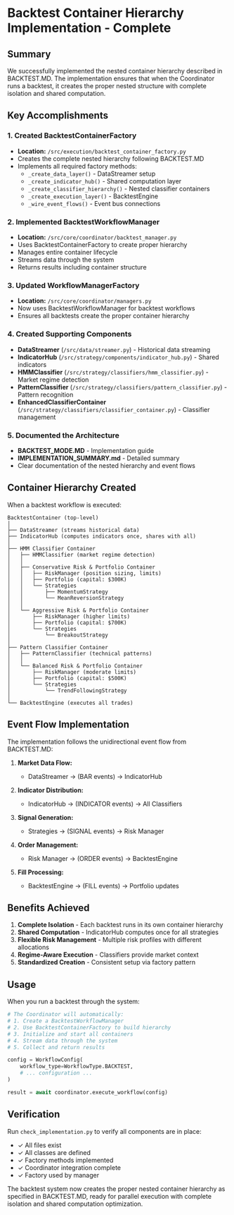 # Backtest Container Hierarchy Implementation - Complete

## Summary

We successfully implemented the nested container hierarchy described in BACKTEST.MD. The implementation ensures that when the Coordinator runs a backtest, it creates the proper nested structure with complete isolation and shared computation.

## Key Accomplishments

### 1. Created BacktestContainerFactory
- **Location:** `/src/execution/backtest_container_factory.py`
- Creates the complete nested hierarchy following BACKTEST.MD
- Implements all required factory methods:
  - `_create_data_layer()` - DataStreamer setup
  - `_create_indicator_hub()` - Shared computation layer
  - `_create_classifier_hierarchy()` - Nested classifier containers
  - `_create_execution_layer()` - BacktestEngine
  - `_wire_event_flows()` - Event bus connections

### 2. Implemented BacktestWorkflowManager
- **Location:** `/src/core/coordinator/backtest_manager.py`
- Uses BacktestContainerFactory to create proper hierarchy
- Manages entire container lifecycle
- Streams data through the system
- Returns results including container structure

### 3. Updated WorkflowManagerFactory
- **Location:** `/src/core/coordinator/managers.py`
- Now uses BacktestWorkflowManager for backtest workflows
- Ensures all backtests create the proper container hierarchy

### 4. Created Supporting Components
- **DataStreamer** (`/src/data/streamer.py`) - Historical data streaming
- **IndicatorHub** (`/src/strategy/components/indicator_hub.py`) - Shared indicators
- **HMMClassifier** (`/src/strategy/classifiers/hmm_classifier.py`) - Market regime detection
- **PatternClassifier** (`/src/strategy/classifiers/pattern_classifier.py`) - Pattern recognition
- **EnhancedClassifierContainer** (`/src/strategy/classifiers/classifier_container.py`) - Classifier management

### 5. Documented the Architecture
- **BACKTEST_MODE.MD** - Implementation guide
- **IMPLEMENTATION_SUMMARY.md** - Detailed summary
- Clear documentation of the nested hierarchy and event flows

## Container Hierarchy Created

When a backtest workflow is executed:

```
BacktestContainer (top-level)
│
├── DataStreamer (streams historical data)
├── IndicatorHub (computes indicators once, shares with all)
│
├── HMM Classifier Container
│   ├── HMMClassifier (market regime detection)
│   │
│   ├── Conservative Risk & Portfolio Container
│   │   ├── RiskManager (position sizing, limits)
│   │   ├── Portfolio (capital: $300K)
│   │   └── Strategies
│   │       ├── MomentumStrategy
│   │       └── MeanReversionStrategy
│   │
│   └── Aggressive Risk & Portfolio Container
│       ├── RiskManager (higher limits)
│       ├── Portfolio (capital: $700K)
│       └── Strategies
│           └── BreakoutStrategy
│
├── Pattern Classifier Container
│   ├── PatternClassifier (technical patterns)
│   │
│   └── Balanced Risk & Portfolio Container
│       ├── RiskManager (moderate limits)
│       ├── Portfolio (capital: $500K)
│       └── Strategies
│           └── TrendFollowingStrategy
│
└── BacktestEngine (executes all trades)
```

## Event Flow Implementation

The implementation follows the unidirectional event flow from BACKTEST.MD:

1. **Market Data Flow:**
   - DataStreamer → (BAR events) → IndicatorHub

2. **Indicator Distribution:**
   - IndicatorHub → (INDICATOR events) → All Classifiers

3. **Signal Generation:**
   - Strategies → (SIGNAL events) → Risk Manager

4. **Order Management:**
   - Risk Manager → (ORDER events) → BacktestEngine

5. **Fill Processing:**
   - BacktestEngine → (FILL events) → Portfolio updates

## Benefits Achieved

1. **Complete Isolation** - Each backtest runs in its own container hierarchy
2. **Shared Computation** - IndicatorHub computes once for all strategies
3. **Flexible Risk Management** - Multiple risk profiles with different allocations
4. **Regime-Aware Execution** - Classifiers provide market context
5. **Standardized Creation** - Consistent setup via factory pattern

## Usage

When you run a backtest through the system:

```python
# The Coordinator will automatically:
# 1. Create a BacktestWorkflowManager
# 2. Use BacktestContainerFactory to build hierarchy
# 3. Initialize and start all containers
# 4. Stream data through the system
# 5. Collect and return results

config = WorkflowConfig(
    workflow_type=WorkflowType.BACKTEST,
    # ... configuration ...
)

result = await coordinator.execute_workflow(config)
```

## Verification

Run `check_implementation.py` to verify all components are in place:
- ✓ All files exist
- ✓ All classes are defined
- ✓ Factory methods implemented
- ✓ Coordinator integration complete
- ✓ Factory used by manager

The backtest system now creates the proper nested container hierarchy as specified in BACKTEST.MD, ready for parallel execution with complete isolation and shared computation optimization.